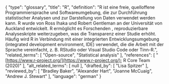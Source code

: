 {
    "type": "glossary",
    "title": "R",
    "definition": "R ist eine freie, quelloffene Programmiersprache und Softwareumgebung, die zur Durchführung statistischer Analysen und zur Darstellung von Daten verwendet werden kann. R wurde von Ross Ihaka und Robert Gentleman an der Universität von Auckland entwickelt. R ermöglicht es Forschenden , reproduzierbare Analyseskripte weiterzugeben, was die Transparenz einer Studie erhöht. Häufig wird R in Verbindung mit einer integrierten Entwicklungsumgebung (integrated development environment, IDE) verwendet, die die Arbeit mit der Sprache vereinfacht, z. B. RStudio oder Visual Studio Code oder Tinn-R.",
    "related_terms": [
        "Open-source",
        "Statistical analysis"
    ],
    "references": [
        "[https://www.r-project.org/](https://www.r-project.org/); R Core Team (2020)"
    ],
    "alt_related_terms": [
        null
    ],
    "drafted_by": [
        "Lisa Spitzer"
    ],
    "reviewed_by": [
        "Bradley Baker",
        "Alexander Hart",
        "Joanne McCuaig",
        "Andrew J. Stewart"
    ],
    "language": "german"
}